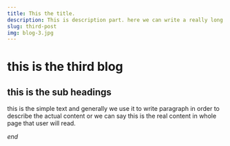 ```yaml
---
title: This the title.
description: This is description part. here we can write a really long description
slug: third-post
img: blog-3.jpg
---
```


# this is the third blog

## this is the sub headings

this is the simple text and generally we use it to write paragraph in order to describe the actual content or we can say this is the real content in whole page that user will read.

_end_